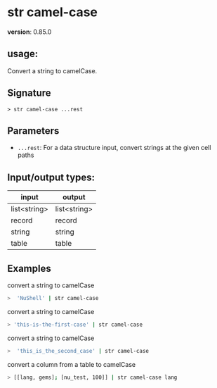 # str camel-case

**version**: 0.85.0

## **usage**:

Convert a string to camelCase.

## Signature

`> str camel-case ...rest`

## Parameters

- `...rest`: For a data structure input, convert strings at the given cell paths

## Input/output types:

| input          | output         |
| -------------- | -------------- |
| list\<string\> | list\<string\> |
| record         | record         |
| string         | string         |
| table          | table          |

## Examples

convert a string to camelCase

```bash
>  'NuShell' | str camel-case
```

convert a string to camelCase

```bash
> 'this-is-the-first-case' | str camel-case
```

convert a string to camelCase

```bash
>  'this_is_the_second_case' | str camel-case
```

convert a column from a table to camelCase

```bash
> [[lang, gems]; [nu_test, 100]] | str camel-case lang
```
